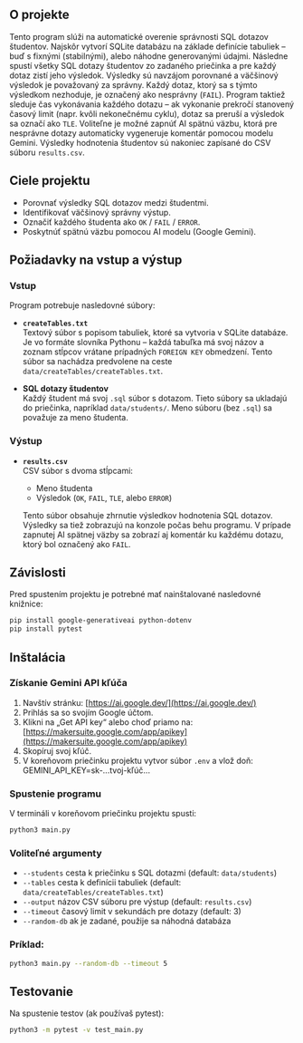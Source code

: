 ## O projekte

Tento program slúži na automatické overenie správnosti SQL dotazov študentov. Najskôr vytvorí SQLite databázu na základe
definície tabuliek – buď s fixnými (stabilnými), alebo náhodne generovanými údajmi. Následne spustí všetky SQL dotazy študentov
zo zadaného priečinka a pre každý dotaz zistí jeho výsledok. Výsledky sú navzájom porovnané a väčšinový výsledok je považovaný
za správny. Každý dotaz, ktorý sa s týmto výsledkom nezhoduje, je označený ako nesprávny (`FAIL`). Program taktiež sleduje čas
vykonávania každého dotazu – ak vykonanie prekročí stanovený časový limit (napr. kvôli nekonečnému cyklu), dotaz sa preruší a
výsledok sa označí ako `TLE`. Voliteľne je možné zapnúť AI spätnú väzbu, ktorá pre nesprávne dotazy automaticky vygeneruje komentár
pomocou modelu Gemini. Výsledky hodnotenia študentov sú nakoniec zapísané do CSV súboru `results.csv`.

## Ciele projektu

- Porovnať výsledky SQL dotazov medzi študentmi.
- Identifikovať väčšinový správny výstup.
- Označiť každého študenta ako `OK` / `FAIL` / `ERROR`.
- Poskytnúť spätnú väzbu pomocou AI modelu (Google Gemini).

## Požiadavky na vstup a výstup

### Vstup

Program potrebuje nasledovné súbory:

- **`createTables.txt`**  
  Textový súbor s popisom tabuliek, ktoré sa vytvoria v SQLite databáze. Je vo formáte slovníka Pythonu – každá tabuľka má svoj názov a zoznam
  stĺpcov vrátane prípadných `FOREIGN KEY` obmedzení. Tento súbor sa nachádza predvolene na ceste `data/createTables/createTables.txt`.

- **SQL dotazy študentov**  
  Každý študent má svoj `.sql` súbor s dotazom. Tieto súbory sa ukladajú do priečinka, napríklad `data/students/`.
  Meno súboru (bez `.sql`) sa považuje za meno študenta.

### Výstup

- **`results.csv`**  
  CSV súbor s dvoma stĺpcami:
  - Meno študenta
  - Výsledok (`OK`, `FAIL`, `TLE`, alebo `ERROR`)

  Tento súbor obsahuje zhrnutie výsledkov hodnotenia SQL dotazov. Výsledky sa tiež zobrazujú na konzole počas behu programu. V prípade zapnutej AI
  spätnej väzby sa zobrazí aj komentár ku každému dotazu, ktorý bol označený ako `FAIL`.

## Závislosti

Pred spustením projektu je potrebné mať nainštalované nasledovné knižnice:

```bash
pip install google-generativeai python-dotenv
pip install pytest
```

## Inštalácia

### Získanie Gemini API kľúča

1. Navštív stránku: [https://ai.google.dev/](https://ai.google.dev/)
2. Prihlás sa so svojím Google účtom.
3. Klikni na „Get API key“ alebo choď priamo na: [https://makersuite.google.com/app/apikey](https://makersuite.google.com/app/apikey)
4. Skopíruj svoj kľúč.
5. V koreňovom priečinku projektu vytvor súbor `.env` a vlož doň:
GEMINI_API_KEY=sk-...tvoj-kľúč...

### Spustenie programu

V termináli v koreňovom priečinku projektu spusti:

```bash
python3 main.py
```

### Voliteľné argumenty

- `--students` cesta k priečinku s SQL dotazmi (default: `data/students`)
- `--tables` cesta k definícii tabuliek (default: `data/createTables/createTables.txt`)
- `--output` názov CSV súboru pre výstup (default: `results.csv`)
- `--timeout` časový limit v sekundách pre dotazy (default: 3)
- `--random-db` ak je zadané, použije sa náhodná databáza

### Príklad:

```bash
python3 main.py --random-db --timeout 5
```

## Testovanie

Na spustenie testov (ak používaš pytest):

```bash
python3 -m pytest -v test_main.py
```
